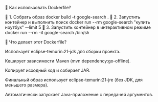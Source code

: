 📌 Как использовать Dockerfile?

🔹 1. Собрать образ
        docker build -t google-search .
🔹 2. Запустить контейнер и выполнить поиск
        docker run --rm google-search "купить ноутбук" --limit 5
🔹 3. Запустить контейнер в интерактивном режиме
        docker run --rm -it google-search /bin/sh

📌 Что делает этот Dockerfile?

Использует eclipse-temurin:21-jdk для сборки проекта.

Кеширует зависимости Maven (mvn dependency:go-offline).

Копирует исходный код и собирает JAR.

Финальный образ использует eclipse-temurin:21-jre (без JDK, для меньшего размера).

Автоматически запускает Java-приложение с передачей аргументов.